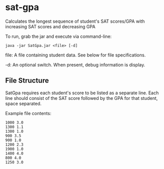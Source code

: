 sat-gpa
=======

Calculates the longest sequence of student's SAT scores/GPA with increasing SAT scores and decreasing GPA

To run, grab the jar and execute via command-line:

```
java -jar SatGpa.jar <file> [-d]
```

file: A file containing student data. See below for file specifications.

-d: An optional switch. When present, debug information is display.

File Structure
--------------
SatGpa requires each student's score to be listed as a separate line.
Each line should consist of the SAT score followed by the GPA for that student, space separated.

Example file contents:

```
1000 3.0
1300 1.1
1300 1.0
900 3.5
900 1.0
1200 2.3
1900 1.0
1400 4.0
800 4.0
1250 3.0
```